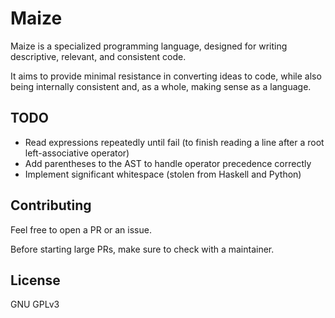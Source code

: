 # Maize

Maize is a specialized programming language, designed for writing descriptive, relevant, and consistent code. 

It aims to provide minimal resistance in converting ideas to code, while also being internally consistent and, as a whole, making sense as a language.

## TODO
- Read expressions repeatedly until fail (to finish reading a line after a root left-associative operator)
- Add parentheses to the AST to handle operator precedence correctly
- Implement significant whitespace (stolen from Haskell and Python)

## Contributing

Feel free to open a PR or an issue.

Before starting large PRs, make sure to check with a maintainer.

## License

GNU GPLv3